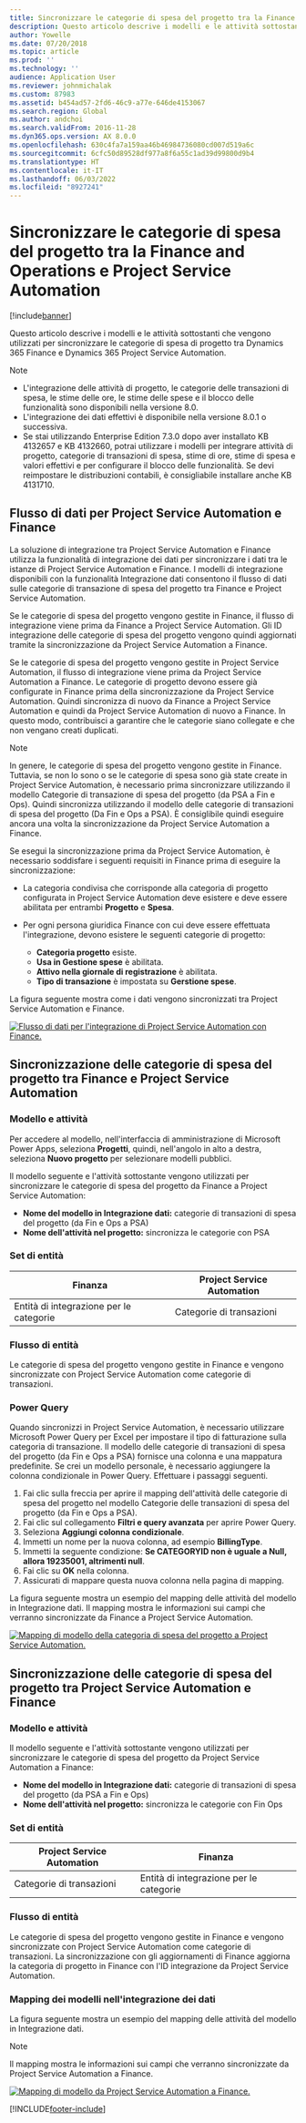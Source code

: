 ```yaml
---
title: Sincronizzare le categorie di spesa del progetto tra la Finance and Operations e Project Service Automation
description: Questo articolo descrive i modelli e le attività sottostanti che vengono utilizzati per sincronizzare le categorie di spesa di progetto tra Microsoft Dynamics 365 Finance e Dynamics 365 Project Service Automation.
author: Yowelle
ms.date: 07/20/2018
ms.topic: article
ms.prod: ''
ms.technology: ''
audience: Application User
ms.reviewer: johnmichalak
ms.custom: 87983
ms.assetid: b454ad57-2fd6-46c9-a77e-646de4153067
ms.search.region: Global
ms.author: andchoi
ms.search.validFrom: 2016-11-28
ms.dyn365.ops.version: AX 8.0.0
ms.openlocfilehash: 630c4fa7a159aa46b46984736080cd007d519a6c
ms.sourcegitcommit: 6cfc50d89528df977a8f6a55c1ad39d99800d9b4
ms.translationtype: HT
ms.contentlocale: it-IT
ms.lasthandoff: 06/03/2022
ms.locfileid: "8927241"
---
```

# <a name="synchronize-project-expense-categories-between-finance-and-operations-and-project-service-automation"></a>Sincronizzare le categorie di spesa del progetto tra la Finance and Operations e Project Service Automation

[!include[banner](../includes/banner.md)]

Questo articolo descrive i modelli e le attività sottostanti che vengono utilizzati per sincronizzare le categorie di spesa di progetto tra Dynamics 365 Finance e Dynamics 365 Project Service Automation.

> [!NOTE]
> - L'integrazione delle attività di progetto, le categorie delle transazioni di spesa, le stime delle ore, le stime delle spese e il blocco delle funzionalità sono disponibili nella versione 8.0.
> - L'integrazione dei dati effettivi è disponibile nella versione 8.0.1 o successiva.
> - Se stai utilizzando Enterprise Edition 7.3.0 dopo aver installato KB 4132657 e KB 4132660, potrai utilizzare i modelli per integrare attività di progetto, categorie di transazioni di spesa, stime di ore, stime di spesa e valori effettivi e per configurare il blocco delle funzionalità. Se devi reimpostare le distribuzioni contabili, è consigliabile installare anche KB 4131710.

## <a name="data-flow-for-project-service-automation-and-finance"></a>Flusso di dati per Project Service Automation e Finance

La soluzione di integrazione tra Project Service Automation e Finance utilizza la funzionalità di integrazione dei dati per sincronizzare i dati tra le istanze di Project Service Automation e Finance. I modelli di integrazione disponibili con la funzionalità Integrazione dati consentono il flusso di dati sulle categorie di transazione di spesa del progetto tra Finance e Project Service Automation.

Se le categorie di spesa del progetto vengono gestite in Finance, il flusso di integrazione viene prima da Finance a Project Service Automation. Gli ID integrazione delle categorie di spesa del progetto vengono quindi aggiornati tramite la sincronizzazione da Project Service Automation a Finance.

Se le categorie di spesa del progetto vengono gestite in Project Service Automation, il flusso di integrazione viene prima da Project Service Automation a Finance. Le categorie di progetto devono essere già configurate in Finance prima della sincronizzazione da Project Service Automation. Quindi sincronizza di nuovo da Finance a Project Service Automation e quindi da Project Service Automation di nuovo a Finance. In questo modo, contribuisci a garantire che le categorie siano collegate e che non vengano creati duplicati.

> [!NOTE]
> In genere, le categorie di spesa del progetto vengono gestite in Finance. Tuttavia, se non lo sono o se le categorie di spesa sono già state create in Project Service Automation, è necessario prima sincronizzare utilizzando il modello Categorie di transazione di spesa del progetto (da PSA a Fin e Ops). Quindi sincronizza utilizzando il modello delle categorie di transazioni di spesa del progetto (Da Fin e Ops a PSA). È consiglibile quindi eseguire ancora una volta la sincronizzazione da Project Service Automation a Finance.
>
> Se esegui la sincronizzazione prima da Project Service Automation, è necessario soddisfare i seguenti requisiti in Finance prima di eseguire la sincronizzazione:
>
> - La categoria condivisa che corrisponde alla categoria di progetto configurata in Project Service Automation deve esistere e deve essere abilitata per entrambi **Progetto** e **Spesa**.
> - Per ogni persona giuridica Finance con cui deve essere effettuata l'integrazione, devono esistere le seguenti categorie di progetto:
>
>     - **Categoria progetto** esiste. 
>     - **Usa in Gestione spese** è abilitata.
>     - **Attivo nella giornale di registrazione** è abilitata.
>     - **Tipo di transazione** è impostata su **Gerstione spese**.

La figura seguente mostra come i dati vengono sincronizzati tra Project Service Automation e Finance.

[![Flusso di dati per l'integrazione di Project Service Automation con Finance.](./media/ProjectExpenseCategoriesFlow.png)](./media/ProjectExpenseCategoriesFlow.png)

## <a name="project-expense-category-synchronization-from-finance-to-project-service-automation"></a>Sincronizzazione delle categorie di spesa del progetto tra Finance e Project Service Automation

### <a name="template-and-task"></a>Modello e attività

Per accedere al modello, nell'interfaccia di amministrazione di Microsoft Power Apps, seleziona **Progetti**, quindi, nell'angolo in alto a destra, seleziona **Nuovo progetto** per selezionare modelli pubblici.

Il modello seguente e l'attività sottostante vengono utilizzati per sincronizzare le categorie di spesa del progetto da Finance a Project Service Automation:

- **Nome del modello in Integrazione dati:** categorie di transazioni di spesa del progetto (da Fin e Ops a PSA)
- **Nome dell'attività nel progetto:** sincronizza le categorie con PSA

### <a name="entity-set"></a>Set di entità

| Finanza                           | Project Service Automation |
|-----------------------------------|----------------------------|
| Entità di integrazione per le categorie | Categorie di transazioni     |

### <a name="entity-flow"></a>Flusso di entità

Le categorie di spesa del progetto vengono gestite in Finance e vengono sincronizzate con Project Service Automation come categorie di transazioni.

### <a name="power-query"></a>Power Query

Quando sincronizzi in Project Service Automation, è necessario utilizzare Microsoft Power Query per Excel per impostare il tipo di fatturazione sulla categoria di transazione. Il modello delle categorie di transazioni di spesa del progetto (da Fin e Ops a PSA) fornisce una colonna e una mappatura predefinite. Se crei un modello personale, è necessario aggiungere la colonna condizionale in Power Query. Effettuare i passaggi seguenti.

1. Fai clic sulla freccia per aprire il mapping dell'attività delle categorie di spesa del progetto nel modello Categorie delle transazioni di spesa del progetto (da Fin e Ops a PSA).
2. Fai clic sul collegamento **Filtri e query avanzata** per aprire Power Query.
2. Seleziona **Aggiungi colonna condizionale**.
3. Immetti un nome per la nuova colonna, ad esempio **BillingType**.
4. Immetti la seguente condizione: **Se CATEGORYID non è uguale a Null, allora 19235001, altrimenti null**.
5. Fai clic su **OK** nella colonna.
6. Assicurati di mappare questa nuova colonna nella pagina di mapping.

La figura seguente mostra un esempio del mapping delle attività del modello in Integrazione dati. Il mapping mostra le informazioni sui campi che verranno sincronizzate da Finance a Project Service Automation.

[![Mapping di modello della categoria di spesa del progetto a Project Service Automation.](./media/ProjectExpenseCategoriesToPSAMapping.jpg)](./media/ProjectExpenseCategoriesToPSAMapping.jpg)

## <a name="project-expense-category-synchronization-from-project-service-automation-to-finance"></a>Sincronizzazione delle categorie di spesa del progetto tra Project Service Automation e Finance

### <a name="template-and-task"></a>Modello e attività

Il modello seguente e l'attività sottostante vengono utilizzati per sincronizzare le categorie di spesa del progetto da Project Service Automation a Finance:

- **Nome del modello in Integrazione dati:** categorie di transazioni di spesa del progetto (da PSA a Fin e Ops)
- **Nome dell'attività nel progetto:** sincronizza le categorie con Fin Ops

### <a name="entity-set"></a>Set di entità

| Project Service Automation | Finanza                           |
|----------------------------|-----------------------------------|
| Categorie di transazioni     | Entità di integrazione per le categorie |

### <a name="entity-flow"></a>Flusso di entità

Le categorie di spesa del progetto vengono gestite in Finance e vengono sincronizzate con Project Service Automation come categorie di transazioni. La sincronizzazione con gli aggiornamenti di Finance aggiorna la categoria di progetto in Finance con l'ID integrazione da Project Service Automation.

### <a name="template-mapping-in-data-integration"></a>Mapping dei modelli nell'integrazione dei dati

La figura seguente mostra un esempio del mapping delle attività del modello in Integrazione dati.

> [!NOTE]
> Il mapping mostra le informazioni sui campi che verranno sincronizzate da Project Service Automation a Finance.

[![Mapping di modello da Project Service Automation a Finance.](./media/ProjectExpenseCategoriesToFinOpsMapping.jpg)](./media/ProjectExpenseCategoriesToFinOpsMapping.jpg)


[!INCLUDE[footer-include](../includes/footer-banner.md)]
